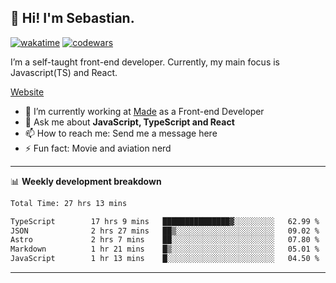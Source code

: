 ## 👋 Hi! I'm Sebastian.

[![wakatime](https://wakatime.com/badge/user/df0036c6-328a-4a39-be9b-e49417ed22a1.svg)](https://wakatime.com/@df0036c6-328a-4a39-be9b-e49417ed22a1)
[![codewars](https://www.codewars.com/users/sebavuye/badges/small)](https://www.codewars.com/users/sebavuye)

I’m a self-taught front-end developer. Currently, my main focus is Javascript(TS) and React.

[Website](https://sebastianvuye.be)

- 🔭 I’m currently working at [Made](https://made.be/) as a Front-end Developer
- 💬 Ask me about **JavaScript, TypeScript and React**
- 📫 How to reach me: Send me a message here
- ⚡ Fun fact: Movie and aviation nerd

-------

📊 **Weekly development breakdown**

<!--START_SECTION:waka-->

```txt
Total Time: 27 hrs 13 mins

TypeScript        17 hrs 9 mins   ███████████████▓░░░░░░░░░   62.99 %
JSON              2 hrs 27 mins   ██▒░░░░░░░░░░░░░░░░░░░░░░   09.02 %
Astro             2 hrs 7 mins    ██░░░░░░░░░░░░░░░░░░░░░░░   07.80 %
Markdown          1 hr 21 mins    █▒░░░░░░░░░░░░░░░░░░░░░░░   05.01 %
JavaScript        1 hr 13 mins    █░░░░░░░░░░░░░░░░░░░░░░░░   04.50 %
```

<!--END_SECTION:waka-->
-------

